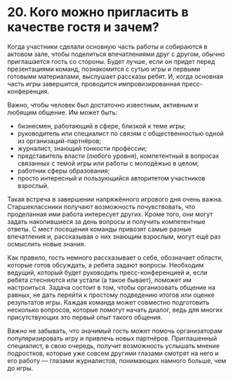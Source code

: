 # 20. Кого можно пригласить в качестве гостя и зачем?

Когда участники сделали основную часть работы и собираются в актовом зале, чтобы поделиться впечатлениями друг с другом, обычно приглашается гость со стороны. Будет лучше, если он придет перед презентациями команд, познакомится с сутью игры и первыми готовыми материалами, выслушает рассказы ребят. И, когда основная часть игры завершится, проводится импровизированная пресс-конференция.

Важно, чтобы человек был достаточно известным, активным и любящим общение. Им может быть:

* бизнесмен, работающий в сфере, близкой к теме игры;
* руководитель или специалист по связям с общественностью одной из организаций-партнёров;
* журналист, знающий тонкости профессии;
* представитель власти (любого уровня), компетентный в вопросах связанных с темой игры или работы с молодёжью в целом;
* работник сферы образования;
* просто интересный и пользующийся авторитетом участников взрослый.

Такая встреча в завершении напряжённого игрового дня очень важна. Старшеклассники получают возможность почувствовать, что проделанная ими работа интересует других. Кроме того, они могут задать накопившиеся за день вопросы и получить компетентные ответы. С мест посещения команды привозят самые разные впечатления и, рассказывая о них знающим взрослым, могут ещё раз осмыслить новые знания.

Как правило, гость немного рассказывает о себе, обозначает области, которые готов обсуждать, а ребята задают вопросы. Необходим ведущий, который будет руководить пресс-конференцией и, если ребята стесняются или устали (а такое бывает), поможет им настроиться. Задача состоит в том, чтобы организовать общение на равных, не дать перейти к простому подведению итогов или оценке результатов игры. Каждая команда может совместно подготовить несколько вопросов, которые помогут начать диалог, ведь для многих присутствующих это первый опыт такого общения.

Важно не забывать, что значимый гость может помочь организаторам популяризировать игру и привлечь новых партнёров. Приглашенный специалист, в свою очередь, получит возможность услышать мнение подростков, которые уже совсем другими глазами смотрят на него и его работу — глазами журналистов, понимающих намного больше, чем до игры.

